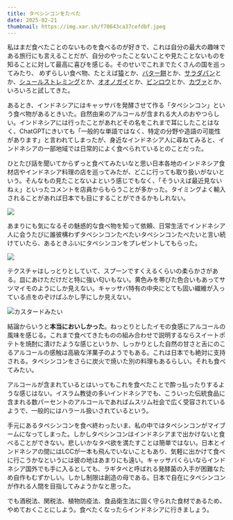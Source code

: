 ```yaml
---
title: タペシンコンをたべた
date: 2025-02-21
thumbnail: https://img.xar.sh/f70643ca37cefdbf.jpeg
---
```


私はまだ食べたことのないものを食べるのが好きで、これは自分の最大の趣味である旅行にも言えることだが、自分のやったことないことや見たことないものを知ることに対して最高に喜びを感じる。そのせいでこれまでたくさんの国を巡ってみたり、
めずらしい食べ物、たとえば[猿](/post/1650576465/)とか、[バター餅](/post/1525471792/)とか、[サラダパン](/post/1639208056/)とか、[シュールストレミング](/post/1505304118/)とか、[オオノガイ](/post/1687941727/)とか、[ビンロウ](/post/1607745895/)とか、[カヴァ](/post/1682689512/)とか、いろいろと試してきた。

あるとき、インドネシアにはキャッサバを発酵させて作る「タペシンコン」という食べ物があるときいた。自然由来のアルコールが含まれる大人のおやつらしい。インドネシアには行ったことがあれどその名をこれまで耳にしたことはなく、ChatGPTにきいても「一般的な単語ではなく、特定の分野や造語の可能性があります」と言われてしまったが、身近なインドネシア人に尋ねてみると、インドネシアの一部地域では日常的によく食べられているとのことだった。

ひとたび話を聞いてからずっと食べてみたいなと思い日本各地のインドネシア食材店やインドネシア料理の店を巡ってみたが、どこに行っても取り扱いがないという。そんなもの見たことないよという感じでもなく、「そういえば最近見ないねぇ」といったコメントを店員からもらうことが多かった。タイミングよく輸入されることがあれば日本でも目にすることができるかもしれない。

![](https://img.xar.sh/f70643ca37cefdbf.jpeg)

あまりにも気になるその魅惑的な食べ物を知って依頼、日常生活でインドネシア人に会うたびに誰彼構わずタペシンコンたべたいタペシンコンたべたいと言い続けていたら、あるときふいにタペシンコンをプレゼントしてもらった。

![](https://img.xar.sh/e5676ec182123bfa.jpeg)

テクスチャはしっとりとしていて、スプーンですくえるくらいの柔らかさがある。皿にあけただけだと特に強い匂いもない。黄色みを帯びた色合いもあってサツマイモのようにしか見えない。キャッサバ特有の中央にとても固い繊維が入っている点をのぞけばふかし芋にしか見えない。

![カスタードみたい](https://img.xar.sh/4a2aa73f04572e14.jpeg)

結論からいうと**本当においしかった**。ねっとりとしたイモの食感にアルコールの風味を感じる。これまで食べてきたものの組み合わせで説明するならスイートポテトを焼酎に漬けたような感じというか、しっかりとした自然の甘さと舌にのこるアルコールの感触は高級な洋菓子のようでもある。これは日本でも絶対に支持される。タペシンコンをさらに炭火で焼いた別の料理もあるらしい。それも食べてみたい。

アルコールが含まれているとはいってもこれを食べたことで酔っ払ったりするような感じはない。イスラム教徒の多いインドネシアでも、こういった伝統食品に含まれる数パーセントのアルコールであればムスリム社会で広く受容されているようで、一般的にはハラール扱いされているという。

手元にあるタペシンコンを食べ終わったいま、私の中ではタペシンコンがマイブームになってしまった。しかしタペシンコンはインドネシアまで出かけないと食べることができない。悲しいかなタペ欲を満たすことは簡単ではない。日本とインドネシアの間にはLCCが一本も飛んでいないこともあり、気軽に出かけて食べに行こうかなというには彼の地はあまりにも遠い。キャッサバくらいならインドネシア国外でも手に入るとしても、ラギタペと呼ばれる発酵菌の入手が困難なため自作もむずかしい。しかし制限は創造の母である。日本で自在にタペシンコンが作れる人間を目指してみようかなと思った。

でも酒税法、関税法、植物防疫法、食品衛生法に固く守られた食材であるため、やめておくことにしよう。食べたくなったらインドネシアに行きましょう。
